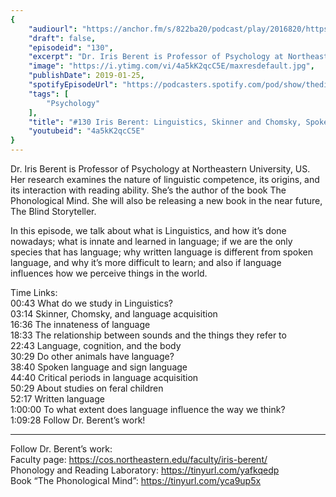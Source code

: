 ```yaml
---
{
	"audiourl": "https://anchor.fm/s/822ba20/podcast/play/2016820/https%3A%2F%2Fd3ctxlq1ktw2nl.cloudfront.net%2Fproduction%2F2019-0-1%2F7778333-44100-2-00ddf351157b6.m4a",
	"draft": false,
	"episodeid": "130",
	"excerpt": "Dr. Iris Berent is Professor of Psychology at Northeastern University, US. Her research examines the nature of linguistic competence, its origins, and its interaction with reading ability. She’s the author of the book The Phonological Mind. She will also be releasing a new book in the near future, The Blind Storyteller. ",
	"image": "https://i.ytimg.com/vi/4a5kK2qcC5E/maxresdefault.jpg",
	"publishDate": 2019-01-25,
	"spotifyEpisodeUrl": "https://podcasters.spotify.com/pod/show/thedissenter/episodes/130-Iris-Berent-Linguistics--Skinner-and-Chomsky--Spoken-and-Written-Language-e2s23k",
	"tags": [
		"Psychology"
	],
	"title": "#130 Iris Berent: Linguistics, Skinner and Chomsky, Spoken and Written Language",
	"youtubeid": "4a5kK2qcC5E"
}
---
```

Dr. Iris Berent is Professor of Psychology at Northeastern University, US. Her research examines the nature of linguistic competence, its origins, and its interaction with reading ability. She’s the author of the book The Phonological Mind. She will also be releasing a new book in the near future, The Blind Storyteller. 

In this episode, we talk about what is Linguistics, and how it’s done nowadays; what is innate and learned in language; if we are the only species that has language; why written language is different from spoken language, and why it’s more difficult to learn; and also if language influences how we perceive things in the world.

Time Links:  
<time>00:43</time> What do we study in Linguistics?  
<time>03:14</time> Skinner, Chomsky, and language acquisition                     
<time>16:36</time> The innateness of language            
<time>18:33</time> The relationship between sounds and the things they refer to      
<time>22:43</time> Language, cognition, and the body        
<time>30:29</time> Do other animals have language?           
<time>38:40</time> Spoken language and sign language    
<time>44:40</time> Critical periods in language acquisition  
<time>50:29</time> About studies on feral children  
<time>52:17</time> Written language  
<time>1:00:00</time> To what extent does language influence the way we think?  
<time>1:09:28</time> Follow Dr. Berent’s work!

---

Follow Dr. Berent’s work:  
Faculty page: https://cos.northeastern.edu/faculty/iris-berent/  
Phonology and Reading Laboratory: https://tinyurl.com/yafkqedp  
Book “The Phonological Mind”: https://tinyurl.com/yca9up5x
